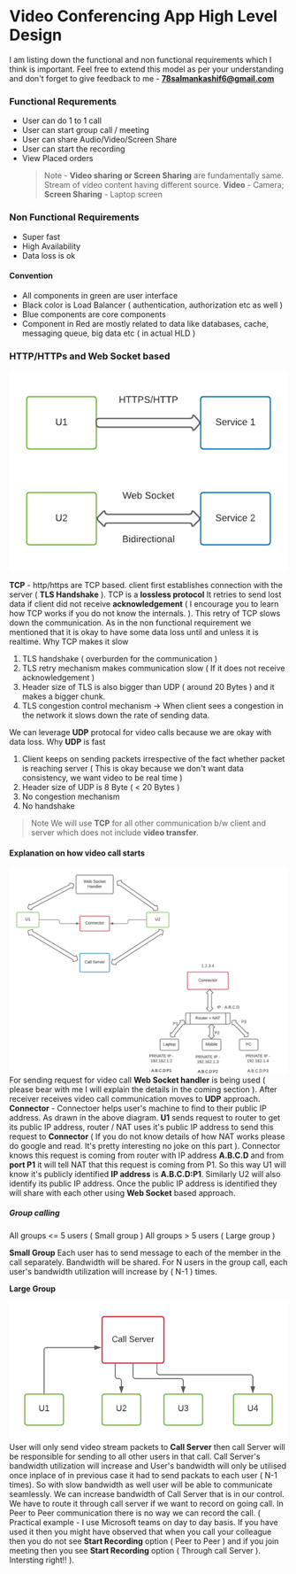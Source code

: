 # Video Conferencing App High Level Design

I am listing down the functional and non functional requirements which I think is important. Feel free to extend this model as per your understanding and don't forget to give feedback to me - **78salmankashif6@gmail.com**

### Functional Requrements

- User can do 1 to 1 call
- User can start group call / meeting
- User can share Audio/Video/Screen Share
- User can start the recording
- View Placed orders
  > Note - **Video sharing or Screen Sharing** are fundamentally same. Stream of video content having different source. **Video** - Camera; **Screen Sharing** - Laptop screen

### Non Functional Requirements

- Super fast
- High Availability
- Data loss is ok

#### Convention

- All components in green are user interface
- Black color is Load Balancer ( authentication, authorization etc as well )
- Blue components are core components
- Component in Red are mostly related to data like databases, cache, messaging queue, big data etc ( in actual HLD )

### HTTP/HTTPs and Web Socket based

![plot](./diagrams/http_websocket.png)

**TCP** - http/https are TCP based. client first establishes connection with the server ( **TLS Handshake** ). TCP is a **lossless protocol** It retries to send lost data if client did not receive **acknowledgement** ( I encourage you to learn how TCP works if you do not know the internals. ). This retry of TCP slows down the communication. As in the non functional requirement we mentioned that it is okay to have some data loss until and unless it is realtime.
Why TCP makes it slow

1. TLS handshake ( overburden for the communication )
2. TLS retry mechanism makes communication slow ( If it does not receive acknowledgement )
3. Header size of TLS is also bigger than UDP ( around 20 Bytes ) and it makes a bigger chunk.
4. TLS congestion control mechanism -> When client sees a congestion in the network it slows down the rate of sending data.

We can leverage **UDP** protocal for video calls because we are okay with data loss. Why **UDP** is fast

1. Client keeps on sending packets irrespective of the fact whether packet is reaching server ( This is okay because we don't want data consistency, we want video to be real time )
2. Header size of UDP is 8 Byte ( < 20 Bytes )
3. No congestion mechanism
4. No handshake

> Note We will use **TCP** for all other communication b/w client and server which does not include **video transfer**.

#### Explanation on how video call starts

![plot](./diagrams/connector.png)
For sending request for video call **Web Socket handler** is being used ( please bear with me I will explain the details in the coming section ). After receiver receives video call communication moves to **UDP** approach.
**Connector** - Connectoer helps user's machine to find to their public IP address. As drawn in the above diagram. **U1** sends request to router to get its public IP address, router / NAT uses it's public IP address to send this request to **Connector** ( If you do not know details of how NAT works please do google and read. It's pretty interesting no joke on this part ). Connector knows this request is coming from router with IP address **A.B.C.D** and from **port P1** it will tell NAT that this request is coming from P1. So this way U1 will know it's publicly identified **IP address** is **A.B.C.D:P1**. Similarly U2 will also identify its public IP address. Once the public IP address is identified they will share with each other using **Web Socket** based approach.

##### Group calling

All groups <= 5 users ( Small group )
All groups > 5 users ( Large group )

**Small Group** Each user has to send message to each of the member in the call separately. Bandwidth will be shared.
For N users in the group call, each user's bandwidth utilization will increase by ( N-1 ) times.

**Large Group**

![plot](./diagrams/call_server.png)
User will only send video stream packets to **Call Server** then call Server will be responsible for sending to all other users in that call. Call Server's bandwidth utilization will increase and User's bandwidth will only be utilised once inplace of in previous case it had to send packats to each user ( N-1 times). So with slow bandwidth as well user will be able to communicate seamlessly. We can increase bandwidth of Call Server that is in our control.
We have to route it through call server if we want to record on going call. In Peer to Peer communication there is no way we can record the call. ( Practical example - I use Microsoft teams on day to day basis. If you have used it then you might have observed that when you call your colleague then you do not see **Start Recording** option ( Peer to Peer ) and if you join meeting then you see **Start Recording** option ( Through call Server ). Intersting right!! ).
